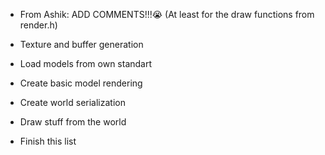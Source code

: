 - From Ashik: ADD COMMENTS!!!😭 (At least for the draw functions from render.h)

- Texture and buffer generation
- Load models from own standart
- Create basic model rendering

- Create world serialization
- Draw stuff from the world

- Finish this list
